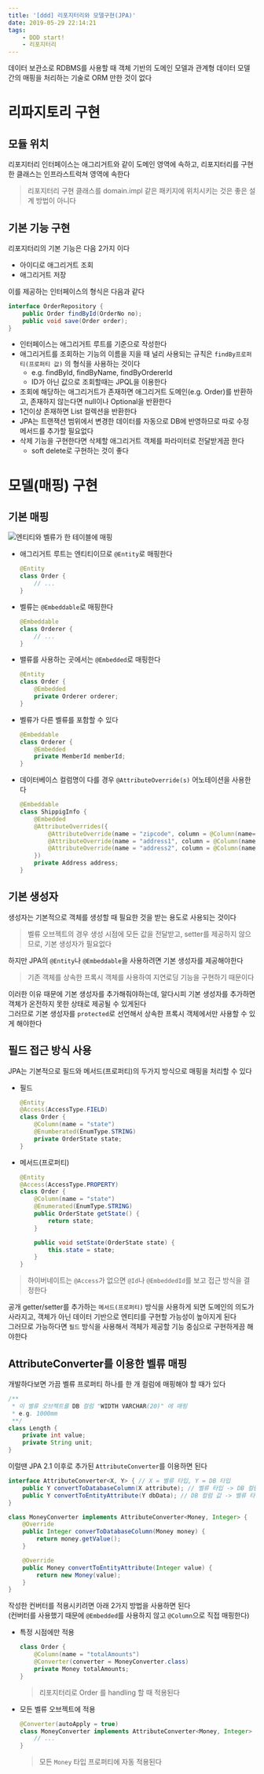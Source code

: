 ```yaml
---
title: '[ddd] 리포지터리와 모델구현(JPA)'
date: 2019-05-29 22:14:21
tags:
    - DDD start!
    - 리포지터리
---
```


데이터 보관소로 RDBMS를 사용할 때 객체 기반의 도메인 모델과 관계형 데이터 모델간의 매핑을 처리하는 기술로 ORM 만한 것이 없다  

# 리파지토리 구현
## 모듈 위치
리포지터리 인터페이스는 애그리거트와 같이 도메인 영역에 속하고, 리포지터리를 구현한 클래스는 인프라스트럭쳐 영역에 속한다  
> 리포지터리 구현 클래스를 domain.impl 같은 패키지에 위치시키는 것은 좋은 설계 방법이 아니다  

## 기본 기능 구현
리포지터리의 기본 기능은 다음 2가지 이다  
- 아이디로 애그리거트 조회
- 애그리거트 저장

이를 제공하는 인터페이스의 형식은 다음과 같다  
```java
interface OrderRepository {
    public Order findById(OrderNo no);
    public void save(Order order);
}
```
- 인터페이스는 애그리거트 루트를 기준으로 작성한다
- 애그리거트를 조회하는 기능의 이름을 지을 때 널리 사용되는 규칙은 `findBy프로퍼티(프로퍼티 값)` 의 형식을 사용하는 것이다  
    - e.g. findById, findByName, findByOrdererId
    - ID가 아닌 값으로 조회할때는 JPQL을 이용한다
- 조회에 해당하는 애그리거트가 존재하면 애그리거트 도메인(e.g. Order)를 반환하고, 존재하지 않는다면 null이나 Optional을 반환한다
- 1건이상 존재하면 List 컬렉션을 반환한다
- JPA는 트랜잭션 범위에서 변경한 데이터를 자동으로 DB에 반영하므로 따로 수정 메서드를 추가할 필요없다
- 삭제 기능을 구현한다면 삭제할 애그리거트 객체를 파라미터로 전달받게끔 한다
    - soft delete로 구현하는 것이 좋다

# 모델(매핑) 구현
## 기본 매핑
![엔티티와 벨류가 한 테이블에 매핑](/temp/엔티티와-벨류가-한-테이블에-매핑.png)  
- 애그리거트 루트는 엔티티이므로 `@Entity`로 매핑한다
    ```java
    @Entity
    class Order {
        // ...
    }
    ```
- 벨류는 `@Embeddable`로 매핑한다
    ```java
    @Embeddable
    class Orderer {
        // ...
    }
    ```
- 밸류를 사용하는 곳에서는 `@Embedded`로 매핑한다
    ```java
    @Entity
    class Order {
        @Embedded
        private Orderer orderer;
    }
    ```
- 벨류가 다른 벨류를 포함할 수 있다
    ```java
    @Embeddable
    class Orderer {
        @Embedded
        private MemberId memberId;
    }
    ```
- 데이터베이스 컬럼명이 다를 경우 `@AttributeOverride(s)` 어노테이션을 사용한다
    ```java
    @Embeddable
    class ShippigInfo {
        @Embedded
        @AttributeOverrides({
            @AttributeOverride(name = "zipcode", column = @Column(name="shipping_zipcode")),
            @AttributeOverride(name = "address1", column = @Column(name="shipping_address1")),
            @AttributeOverride(name = "address2", column = @Column(name="shipping_address2")),
        })
        private Address address;
    }
    ```

## 기본 생성자
생성자는 기본적으로 객체를 생성할 때 필요한 것을 받는 용도로 사용되는 것이다  
> 벨류 오브젝트의 경우 생성 시점에 모든 값을 전달받고, setter를 제공하지 않으므로, 기본 생성자가 필요없다  

하지만 JPA의 `@Entity`나 `@Embeddable`을 사용하려면 기본 생성자를 제공해야한다  
> 기존 객체를 상속한 프록시 객체를 사용하여 지연로딩 기능을 구현하기 때문이다  

이러한 이유 때문에 기본 생성자를 추가해줘야하는데, 알다시피 기본 생성자를 추가하면 객체가 온전하지 못한 상태로 제공될 수 있게된다  
그러므로 기본 생성자를 `protected`로 선언해서 상속한 프록시 객체에서만 사용할 수 있게 해야한다  

## 필드 접근 방식 사용
JPA는 기본적으로 필드와 메서드(프로퍼티)의 두가지 방식으로 매핑을 처리할 수 있다  
- 필드
    ```java
    @Entity
    @Access(AccessType.FIELD)
    class Order {
        @Column(name = "state")
        @Enumberated(EnumType.STRING)
        private OrderState state;
    }
    ```
- 메서드(프로퍼티)
    ```java
    @Entity
    @Access(AccessType.PROPERTY)
    class Order {
        @Column(name = "state")
        @Enumerated(EnumType.STRING)
        public OrderState getState() {
            return state;
        }

        public void setState(OrderState state) {
            this.state = state;
        }
    }
    ```
> 하이버네이트는 `@Access`가 없으면 `@Id`나 `@EmbeddedId`를 보고 접근 방식을 결정한다

공개 getter/setter를 추가하는 `메서드(프로퍼티)` 방식을 사용하게 되면 도메인의 의도가 사라지고, 객체가 아닌 데이터 기반으로 엔티티를 구현할 가능성이 높아지게 된다  
그러므로 가능하다면 `필드` 방식을 사용해서 객체가 제공할 기능 중심으로 구현하게끔 해야한다  

## AttributeConverter를 이용한 벨류 매핑
개발하다보면 가끔 벨류 프로퍼티 하나를 한 개 컬럼에 매핑해야 할 때가 있다  
```java
/**
 * 이 벨류 오브젝트를 DB 컬럼 "WIDTH VARCHAR(20)" 에 매핑
 * e.g. 1000mm
 **/
class Length {
    private int value;
    private String unit;
}
```

이럴땐 JPA 2.1 이후로 추가된 `AttributeConverter`를 이용하면 된다  
```java
interface AttributeConverter<X, Y> { // X = 벨류 타입, Y = DB 타입
    public Y convertToDatabaseColumn(X attribute); // 벨류 타입 -> DB 컬럼 값
    public Y convertToEntityAttribute(Y dbData); // DB 컬럼 값 -> 벨류 타입
}

class MoneyConverter implements AttributeConverter<Money, Integer> {
    @Override
    public Integer converToDatabaseColumn(Money money) {
        return money.getValue();
    }

    @Override
    public Money convertToEntityAttribute(Integer value) {
        return new Money(value);
    }
}
```

작성한 컨버터를 적용시키려면 아래 2가지 방법을 사용하면 된다  
(컨버터를 사용했기 때문에 `@Embedded`를 사용하지 않고 `@Column`으로 직접 매핑한다)  
- 특정 시점에만 적용
    ```java
    class Order {
        @Column(name = "totalAmounts")
        @Converter(converter = MoneyConverter.class)
        private Money totalAmounts;
    }
    ```
    > 리포지터리로 Order 를 handling 할 때 적용된다
- 모든 벨류 오브젝트에 적용
    ```java
    @Converter(autoApply = true)
    class MoneyConverter implements AttributeConverter<Money, Integer> {
        // ...
    }
    ```
    > 모든 `Money` 타입 프로퍼티에 자동 적용된다



<!-- more -->